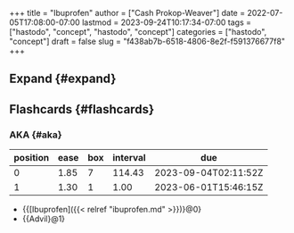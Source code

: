 +++
title = "Ibuprofen"
author = ["Cash Prokop-Weaver"]
date = 2022-07-05T17:08:00-07:00
lastmod = 2023-09-24T10:17:34-07:00
tags = ["hastodo", "concept", "hastodo", "concept"]
categories = ["hastodo", "concept"]
draft = false
slug = "f438ab7b-6518-4806-8e2f-f591376677f8"
+++

## Expand {#expand}


## Flashcards {#flashcards}


### AKA {#aka}

| position | ease | box | interval | due                  |
|----------|------|-----|----------|----------------------|
| 0        | 1.85 | 7   | 114.43   | 2023-09-04T02:11:52Z |
| 1        | 1.30 | 1   | 1.00     | 2023-06-01T15:46:15Z |

-   {{[Ibuprofen]({{< relref "ibuprofen.md" >}})}@0}
-   {{Advil}@1}
